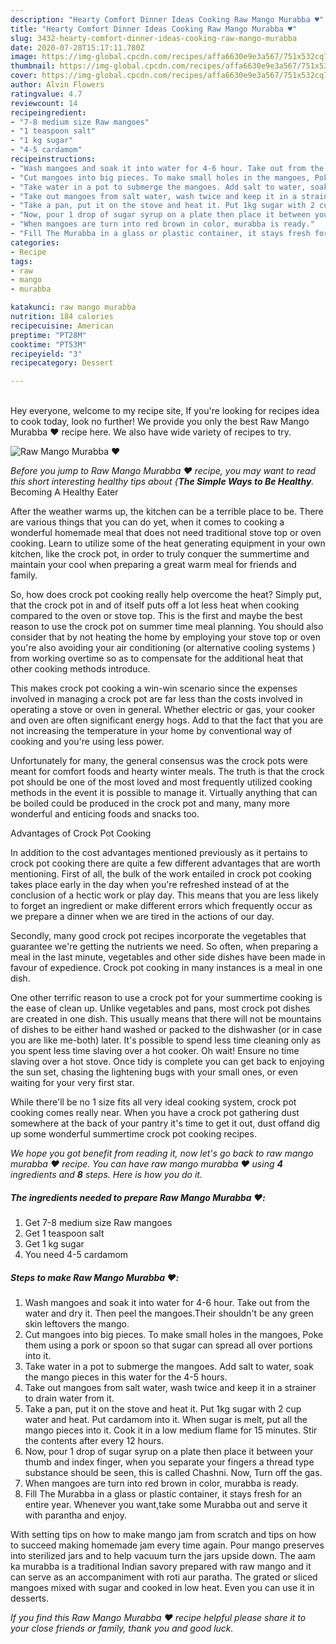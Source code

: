 ```yaml
---
description: "Hearty Comfort Dinner Ideas Cooking Raw Mango Murabba ♥️"
title: "Hearty Comfort Dinner Ideas Cooking Raw Mango Murabba ♥️"
slug: 3432-hearty-comfort-dinner-ideas-cooking-raw-mango-murabba
date: 2020-07-28T15:17:11.780Z
image: https://img-global.cpcdn.com/recipes/affa6630e9e3a567/751x532cq70/raw-mango-murabba-♥️-recipe-main-photo.jpg
thumbnail: https://img-global.cpcdn.com/recipes/affa6630e9e3a567/751x532cq70/raw-mango-murabba-♥️-recipe-main-photo.jpg
cover: https://img-global.cpcdn.com/recipes/affa6630e9e3a567/751x532cq70/raw-mango-murabba-♥️-recipe-main-photo.jpg
author: Alvin Flowers
ratingvalue: 4.7
reviewcount: 14
recipeingredient:
- "7-8 medium size Raw mangoes"
- "1 teaspoon salt"
- "1 kg sugar"
- "4-5 cardamom"
recipeinstructions:
- "Wash mangoes and soak it into water for 4-6 hour. Take out from the water and dry it. Then peel the mangoes.Their shouldn&#39;t be any green skin leftovers the mango."
- "Cut mangoes into big pieces. To make small holes in the mangoes, Poke them using a pork or spoon so that sugar can spread all over portions into it."
- "Take water in a pot to submerge the mangoes. Add salt to water, soak the mango pieces in this water for the 4-5 hours."
- "Take out mangoes from salt water, wash twice and keep it in a strainer to drain water from it."
- "Take a pan, put it on the stove and heat it. Put 1kg sugar with 2 cup water and heat. Put cardamom into it. When sugar is melt, put all the mango pieces into it. Cook it in a low medium flame for 15 minutes. Stir the contents after every 12 hours."
- "Now, pour 1 drop of sugar syrup on a plate then place it between your thumb and index finger, when you separate your fingers a thread type substance should be seen, this is called Chashni. Now, Turn off the gas."
- "When mangoes are turn into red brown in color, murabba is ready."
- "Fill The Murabba in a glass or plastic container, it stays fresh for an entire year. Whenever you want,take some Murabba out and serve it with parantha and enjoy."
categories:
- Recipe
tags:
- raw
- mango
- murabba

katakunci: raw mango murabba 
nutrition: 184 calories
recipecuisine: American
preptime: "PT28M"
cooktime: "PT53M"
recipeyield: "3"
recipecategory: Dessert

---
```

<br>
Hey everyone, welcome to my recipe site, If you're looking for recipes idea to cook today, look no further! We provide you only the best Raw Mango Murabba ♥️ recipe here. We also have wide variety of recipes to try.
<br>


![Raw Mango Murabba ♥️](https://img-global.cpcdn.com/recipes/affa6630e9e3a567/751x532cq70/raw-mango-murabba-♥️-recipe-main-photo.jpg)

<i>Before you jump to Raw Mango Murabba ♥️ recipe, you may want to read this short interesting healthy tips about {<strong>The Simple Ways to Be Healthy</strong>.</i>
Becoming A Healthy Eater


After the weather warms up, the kitchen can be a terrible place to be. There are various things that you can do yet, when it comes to cooking a wonderful homemade meal that does not need traditional stove top or oven cooking. Learn to utilize some of the heat generating equipment in your own kitchen, like the crock pot, in order to truly conquer the summertime and maintain your cool when preparing a great warm meal for friends and family.

So, how does crock pot cooking really help overcome the heat? Simply put, that the crock pot in and of itself puts off a lot less heat when cooking compared to the oven or stove top. This is the first and maybe the best reason to use the crock pot on summer time meal planning. You should also consider that by not heating the home by employing your stove top or oven you're also avoiding your air conditioning (or alternative cooling systems ) from working overtime so as to compensate for the additional heat that other cooking methods introduce.

This makes crock pot cooking a win-win scenario since the expenses involved in managing a crock pot are far less than the costs involved in operating a stove or oven in general. Whether electric or gas, your cooker and oven are often significant energy hogs. Add to that the fact that you are not increasing the temperature in your home by conventional way of cooking and you're using less power.

Unfortunately for many, the general consensus was the crock pots were meant for comfort foods and hearty winter meals.  The truth is that the crock pot should be one of the most loved and most frequently utilized cooking methods in the event it is possible to manage it.  Virtually anything that can be boiled could be produced in the crock pot and many, many more wonderful and enticing foods and snacks too.

Advantages of Crock Pot Cooking

In addition to the cost advantages mentioned previously as it pertains to crock pot cooking there are quite a few different advantages that are worth mentioning. First of all, the bulk of the work entailed in crock pot cooking takes place early in the day when you're refreshed instead of at the conclusion of a hectic work or play day. This means that you are less likely to forget an ingredient or make different errors which frequently occur as we prepare a dinner when we are tired in the actions of our day.

Secondly, many good crock pot recipes incorporate the vegetables that guarantee we're getting the nutrients we need. So often, when preparing a meal in the last minute, vegetables and other side dishes have been made in favour of expedience. Crock pot cooking in many instances is a meal in one dish.

One other terrific reason to use a crock pot for your summertime cooking is the ease of clean up.  Unlike vegetables and pans, most crock pot dishes are created in one dish. This usually means that there will not be mountains of dishes to be either hand washed or packed to the dishwasher (or in case you are like me-both) later. It's possible to spend less time cleaning only as you spent less time slaving over a hot cooker. Oh wait! Ensure no time slaving over a hot stove. Once tidy is complete you can get back to enjoying the sun set, chasing the lightening bugs with your small ones, or even waiting for your very first star.

While there'll be no 1 size fits all very ideal cooking system, crock pot cooking comes really near. When you have a crock pot gathering dust somewhere at the back of your pantry it's time to get it out, dust offand dig up some wonderful summertime crock pot cooking recipes.


<i>We hope you got benefit from reading it, now let's go back to raw mango murabba ♥️ recipe. You can have raw mango murabba ♥️ using <strong>4</strong> ingredients and <strong>8</strong> steps. Here is how you do it.
</i>

##### The ingredients needed to prepare Raw Mango Murabba ♥️:

1. Get 7-8 medium size Raw mangoes
1. Get 1 teaspoon salt
1. Get 1 kg sugar
1. You need 4-5 cardamom


##### Steps to make Raw Mango Murabba ♥️:

1. Wash mangoes and soak it into water for 4-6 hour. Take out from the water and dry it. Then peel the mangoes.Their shouldn&#39;t be any green skin leftovers the mango.
1. Cut mangoes into big pieces. To make small holes in the mangoes, Poke them using a pork or spoon so that sugar can spread all over portions into it.
1. Take water in a pot to submerge the mangoes. Add salt to water, soak the mango pieces in this water for the 4-5 hours.
1. Take out mangoes from salt water, wash twice and keep it in a strainer to drain water from it.
1. Take a pan, put it on the stove and heat it. Put 1kg sugar with 2 cup water and heat. Put cardamom into it. When sugar is melt, put all the mango pieces into it. Cook it in a low medium flame for 15 minutes. Stir the contents after every 12 hours.
1. Now, pour 1 drop of sugar syrup on a plate then place it between your thumb and index finger, when you separate your fingers a thread type substance should be seen, this is called Chashni. Now, Turn off the gas.
1. When mangoes are turn into red brown in color, murabba is ready.
1. Fill The Murabba in a glass or plastic container, it stays fresh for an entire year. Whenever you want,take some Murabba out and serve it with parantha and enjoy.


With setting tips on how to make mango jam from scratch and tips on how to succeed making homemade jam every time again. Pour mango preserves into sterilized jars and to help vacuum turn the jars upside down. The aam ka murabba is a traditional Indian savory prepared with raw mango and it can serve as an accompaniment with roti aur paratha. The grated or sliced mangoes mixed with sugar and cooked in low heat. Even you can use it in desserts. 

<i>If you find this Raw Mango Murabba ♥️ recipe helpful please share it to your close friends or family, thank you and good luck.</i>
